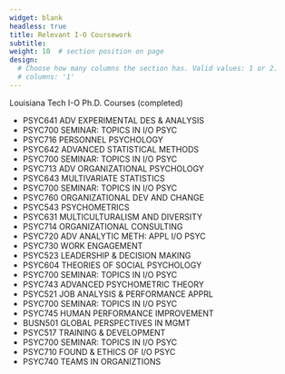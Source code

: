 ```yaml
---
widget: blank
headless: true
title: Relevant I-O Coursework
subtitle:
weight: 10  # section position on page
design:
  # Choose how many columns the section has. Valid values: 1 or 2.
  # columns: '1'
---
```


Louisiana Tech I-O Ph.D. Courses (completed)
- PSYC641 ADV EXPERIMENTAL DES & ANALYSIS  
- PSYC700 SEMINAR: TOPICS IN I/O PSYC      
- PSYC716 PERSONNEL PSYCHOLOGY             
- PSYC642 ADVANCED STATISTICAL METHODS     
- PSYC700 SEMINAR: TOPICS IN I/O PSYC      
- PSYC713 ADV ORGANIZATIONAL PSYCHOLOGY     
- PSYC643 MULTIVARIATE STATISTICS      
- PSYC700 SEMINAR: TOPICS IN I/O PSYC  
- PSYC760 ORGANIZATIONAL DEV AND CHANGE
- PSYC543 PSYCHOMETRICS    
- PSYC631 MULTICULTURALISM AND DIVERSITY
- PSYC714 ORGANIZATIONAL CONSULTING
- PSYC720 ADV ANALYTIC METH: APPL I/O PSYC
- PSYC730 WORK ENGAGEMENT 
- PSYC523 LEADERSHIP & DECISION MAKING 
- PSYC604 THEORIES OF SOCIAL PSYCHOLOGY
- PSYC700 SEMINAR: TOPICS IN I/O PSYC 
- PSYC743 ADVANCED PSYCHOMETRIC THEORY
- PSYC521 JOB ANALYSIS & PERFORMANCE APPRL
- PSYC700 SEMINAR: TOPICS IN I/O PSYC 
- PSYC745 HUMAN PERFORMANCE IMPROVEMENT
- BUSN501 GLOBAL PERSPECTIVES IN MGMT
- PSYC517 TRAINING & DEVELOPMENT    
- PSYC700 SEMINAR: TOPICS IN I/O PSYC 
- PSYC710 FOUND & ETHICS OF I/O PSYC  
- PSYC740 TEAMS IN ORGANIZTIONS  
